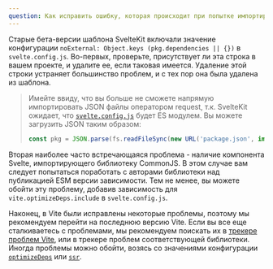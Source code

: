 ```yaml
---
question: Как исправить ошибку, которая происходит при попытке импортировать пакеты?
---
```


Старые бета-версии шаблона SvelteKit включали значение конфигурации `noExternal: Object.keys (pkg.dependencies || {})` в `svelte.config.js`. Во-первых, проверьте, присутствует ли эта строка в вашем проекте, и удалите ее, если таковая имеется. Удаление этой строки устраняет большинство проблем, и с тех пор она была удалена из шаблона.

> Имейте ввиду, что вы больше не сможете напрямую импортировать JSON файлы оператором request, т.к. SvelteKit ожидает, что [`svelte.config.js`](/docs#konfiguracziya) будет ES модулем. Вы можете загрузить JSON таким образом:
>
> ```js
> const pkg = JSON.parse(fs.readFileSync(new URL('package.json', import.meta.url), 'utf8'));
> ```

Вторая наиболее часто встречающаяся проблема - наличие компонента Svelte, импортирующего библиотеку CommonJS. В этом случае вам следует попытаться поработать с авторами библиотеки над публикацией ESM версии зависимости. Тем не менее, вы можете обойти эту проблему, добавив зависимость для `vite.optimizeDeps.include` в `svelte.config.js`.

Наконец, в Vite были исправлены некоторые проблемы, поэтому мы рекомендуем перейти на последнюю версию Vite. Если вы все еще сталкиваетесь с проблемами, мы рекомендуем поискать их в [трекере проблем Vite](https://github.com/vitejs/vite/issues), или в трекере проблем соответствующей библиотеки. Иногда проблемы можно обойти, возясь со значениями конфигурации [`optimizeDeps`](https://vitejs.dev/config/#dep-optimization-options) или [`ssr`](https://vitejs.dev/config/#ssr-options).